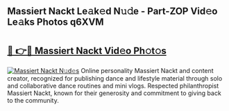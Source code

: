 ## Massiert Nackt Le𝚊k𝚎d N𝚞𝚍e - Part-ZOP Vid𝚎o Le𝚊ks Photos q6XVM

# <h2><a href="http://fba9lk7.evod.top/?m=Massiert+Nackt">🔗 👉🔴 Massiert Nackt Vid𝚎o Ph𝚘t𝚘s</a></h2>

[![Massiert Nackt N𝚞d𝚎s](https://i.imgur.com/8V9OHl7.gif)](http://fba9lk7.evod.top/?m=Massiert+Nackt)
Online personality Massiert Nackt and content creator, recognized for publishing dance and lifestyle material through solo and collaborative dance routines and mini vlogs. Respected philanthropist Massiert Nackt, known for their generosity and commitment to giving back to the community. 
